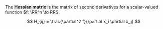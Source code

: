 The **Hessian matrix** is the matrix of second derivatives for a scalar-valued function $f: \RR^n \to RR$.

$$
H_{ij} = \frac{\partial^2 f}{\partial x_i \partial x_j}
$$
